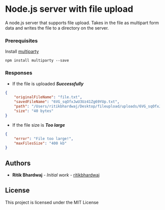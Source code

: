 # Node.js server with file upload

A node.js server that supports file upload. Takes in the file as multipart form data and writes the file to a directory on the server.


### Prerequisites

Install [multiparty](https://www.npmjs.com/package/multiparty)

```
npm install multiparty --save
```

### Responses

* If the file is uploaded ***Successfully***

```json
{
    "originalFileName": "file.txt",
    "savedFileName": "6VG_sqOfxJwU3Uz41Zg69YUp.txt",
    "path": "/Users/ritikbhardwaj/Desktop/fileupload/uploads/6VG_sqOfxJwU3Uz41Zg69YUp.txt",
    "size": "40 bytes"
}

```
* If the file size is ***Too large***

```json
{
    "error": "File too large!",
    "maxFilesSize": "400 kb"
}
```


## Authors

* **Ritik Bhardwaj** - *Initial work* - [ritikbhardwaj](https://github.com/ritikbhardwaj)

## License

This project is licensed under the MIT License 



